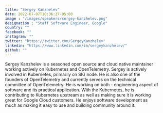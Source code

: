 ```yaml
---
title: "Sergey Kanzhelev"
date: 2022-07-07T10:36:27-05:00
image : "/images/speakers/sergey-kanzhelev.png"
designation : "Staff Software Engineer, Google"
country: ""
facebook: ""
instagram: ""
twitter: "https://twitter.com/SergeyKanzhelev"
linkedin: "https://www.linkedin.com/in/sergeykanzhelev/"
github: ""
---
```


Sergey Kanzhelev is a seasoned open source and cloud native maintainer working actively on Kubernetes and OpenTelemetry. Sergey is actively involved in Kubernetes, primarily on SIG node. He is also one of the founders of OpenTelemetry and currently serves on the technical committee of OpenTelemetry.  He is working on both - engineering aspect of software and its practical application. With the Kubernetes, he is contributing to Kubernetes upstream as well as making sure it is working great for Google Cloud customers. He enjoys software development as much as making it easy to use and building community around it.
